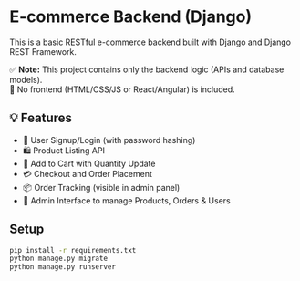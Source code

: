 # E-commerce Backend (Django)
This is a basic RESTful e-commerce backend built with Django and Django REST Framework.


✅ **Note:** This project contains only the backend logic (APIs and database models).  
🚫 No frontend (HTML/CSS/JS or React/Angular) is included.

## 💡 Features

- 🔐 User Signup/Login (with password hashing)
- 🛍️ Product Listing API
- 🛒 Add to Cart with Quantity Update
- 💳 Checkout and Order Placement
- 📦 Order Tracking (visible in admin panel)
- 🧾 Admin Interface to manage Products, Orders & Users

## Setup

```bash
pip install -r requirements.txt
python manage.py migrate
python manage.py runserver

